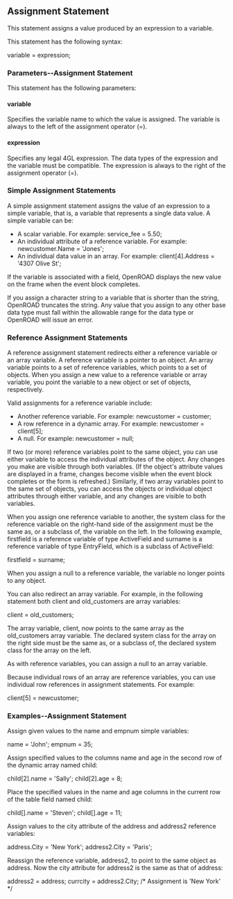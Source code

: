 ## Assignment Statement

This statement assigns a value produced by an expression to a variable.

This statement has the following syntax:

variable = expression;

### Parameters--Assignment Statement

This statement has the following parameters:

#### variable

Specifies the variable name to which the value is assigned. The variable is always to the left of the assignment operator (=).

#### expression

Specifies any legal 4GL expression. The data types of the expression and the variable must be compatible. The expression is always to the right of the assignment operator (=).

### Simple Assignment Statements

A simple assignment statement assigns the value of an expression to a simple variable, that is, a variable that represents a single data value. A simple variable can be:

- A scalar variable. For example:
  service_fee = 5.50;
- An individual attribute of a reference variable. For example:
  newcustomer.Name = 'Jones';
- An individual data value in an array. For example:
  client[4].Address = '4307 Olive St';

If the variable is associated with a field, OpenROAD displays the new value on the frame when the event block completes.

If you assign a character string to a variable that is shorter than the string, OpenROAD truncates the string. Any value that you assign to any other base data type must fall within the allowable range for the data type or OpenROAD will issue an error.

### Reference Assignment Statements

A reference assignment statement redirects either a reference variable or an array variable. A reference variable is a pointer to an object. An array variable points to a set of reference variables, which points to a set of objects. When you assign a new value to a reference variable or array variable, you point the variable to a new object or set of objects, respectively.

Valid assignments for a reference variable include:

- Another reference variable. For example:
  newcustomer = customer;
- A row reference in a dynamic array. For example:
  newcustomer = client[5];
- A null. For example:
  newcustomer = null;

If two (or more) reference variables point to the same object, you can use either variable to access the individual attributes of the object. Any changes you make are visible through both variables. (If the object's attribute values are displayed in a frame, changes become visible when the event block completes or the form is refreshed.) Similarly, if two array variables point to the same set of objects, you can access the objects or individual object attributes through either variable, and any changes are visible to both variables.

When you assign one reference variable to another, the system class for the reference variable on the right-hand side of the assignment must be the same as, or a subclass of, the variable on the left. In the following example, firstfield is a reference variable of type ActiveField and surname is a reference variable of type EntryField, which is a subclass of ActiveField:

firstfield = surname;

When you assign a null to a reference variable, the variable no longer points to any object.

You can also redirect an array variable. For example, in the following statement both client and old_customers are array variables:

client = old_customers;

The array variable, client, now points to the same array as the old_customers array variable. The declared system class for the array on the right side must be the same as, or a subclass of, the declared system class for the array on the left.

As with reference variables, you can assign a null to an array variable.

Because individual rows of an array are reference variables, you can use individual row references in assignment statements. For example:

client[5] = newcustomer;

### Examples--Assignment Statement

Assign given values to the name and empnum simple variables:

name = 'John';
empnum = 35;

Assign specified values to the columns name and age in the second row of the dynamic array named child:

child[2].name = 'Sally';
child[2].age = 8;

Place the specified values in the name and age columns in the current row of the table field named child:

child[].name = 'Steven';
child[].age = 11;

Assign values to the city attribute of the address and address2 reference variables:

address.City = 'New York';
address2.City = 'Paris';

Reassign the reference variable, address2, to point to the same object as address. Now the city attribute for address2 is the same as that of address:

address2 = address;
currcity = address2.City;
/* Assignment is 'New York' */
